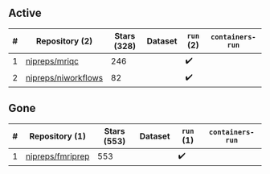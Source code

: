 ## Active
| # | Repository (2) | Stars (328) | Dataset | `run` (2) | `containers-run` |
| --- | --- | --- | --- | --- | --- |
| 1 | [nipreps/mriqc](https://github.com/nipreps/mriqc) | 246 |  | :heavy_check_mark: |  |
| 2 | [nipreps/niworkflows](https://github.com/nipreps/niworkflows) | 82 |  | :heavy_check_mark: |  |

## Gone
| # | Repository (1) | Stars (553) | Dataset | `run` (1) | `containers-run` |
| --- | --- | --- | --- | --- | --- |
| 1 | [nipreps/fmriprep](https://github.com/nipreps/fmriprep) | 553 |  | :heavy_check_mark: |  |

